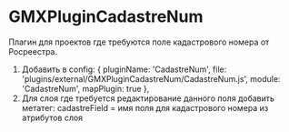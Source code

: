GMXPluginCadastreNum
====================

Плагин для проектов где требуются поле кадастрового номера от Росреестра.
1. Добавить в config:
    { pluginName: 'CadastreNum', file: 'plugins/external/GMXPluginCadastreNum/CadastreNum.js', module: 'CadastreNum', mapPlugin: true },
2. Для слоя где требуется редактирование данного поля добавить метатег:
	cadastreField = имя поля для кадастрового номера из атрибутов слоя
